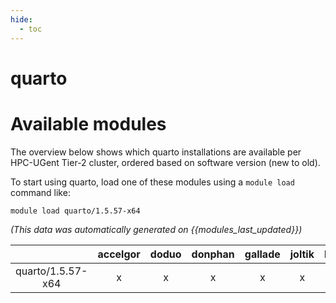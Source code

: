 ```yaml
---
hide:
  - toc
---
```


quarto
======

# Available modules


The overview below shows which quarto installations are available per HPC-UGent Tier-2 cluster, ordered based on software version (new to old).

To start using quarto, load one of these modules using a `module load` command like:

```shell
module load quarto/1.5.57-x64
```

*(This data was automatically generated on {{modules_last_updated}})*

| |accelgor|doduo|donphan|gallade|joltik|litleo|shinx|
| :---: | :---: | :---: | :---: | :---: | :---: | :---: | :---: |
|quarto/1.5.57-x64|x|x|x|x|x|x|x|
